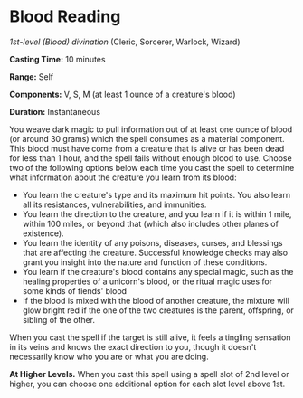 # Blood Reading
*1st-level (Blood) divination* (Cleric, Sorcerer, Warlock, Wizard)

**Casting Time:** 10 minutes

**Range:** Self

**Components:** V, S, M (at least 1 ounce of a creature's blood)

**Duration:** Instantaneous

You weave dark magic to pull information out of at least one ounce of blood (or around 30 grams) which the spell consumes as a material component. This blood must have come from a creature that is alive or has been dead for less than 1 hour, and the spell fails without enough blood to use. Choose two of the following options below each time you cast the spell to determine what information about the creature you learn from its blood:
* You learn the creature's type and its maximum hit points. You also learn all its resistances, vulnerabilities, and immunities.
* You learn the direction to the creature, and you learn if it is within 1 mile, within 100 miles, or beyond that (which also includes other planes of existence).
* You learn the identity of any poisons, diseases, curses, and blessings that are affecting the creature. Successful knowledge checks may also grant you insight into the nature and function of these conditions.
* You learn if the creature's blood contains any special magic, such as the healing properties of a unicorn's blood, or the ritual magic uses for some kinds of fiends' blood
* If the blood is mixed with the blood of another creature, the mixture will glow bright red if the one of the two creatures is the parent, offspring, or sibling of the other.

When you cast the spell if the target is still alive, it feels a tingling sensation in its veins and knows the exact direction to you, though it doesn't necessarily know who you are or what you are doing.

**At Higher Levels.** When you cast this spell using a spell slot of 2nd level or higher, you can choose one additional option for each slot level above 1st.
